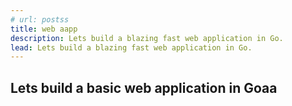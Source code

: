 ```yaml
---
# url: postss
title: web aapp
description: Lets build a blazing fast web application in Go.
lead: Lets build a blazing fast web application in Go.
---
```


Lets build a basic web application in Goaa
---
